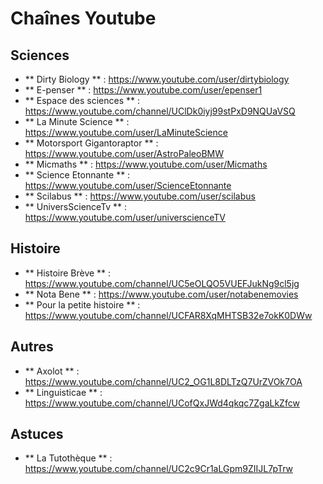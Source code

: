 # Chaînes Youtube

## Sciences
* ** Dirty Biology ** : https://www.youtube.com/user/dirtybiology
* ** E-penser ** : https://www.youtube.com/user/epenser1
* ** Espace des sciences ** : https://www.youtube.com/channel/UClDk0iyj99stPxD9NQUaVSQ
* ** La Minute Science ** : https://www.youtube.com/user/LaMinuteScience
* ** Motorsport Gigantoraptor ** : https://www.youtube.com/user/AstroPaleoBMW
* ** Micmaths ** : https://www.youtube.com/user/Micmaths
* ** Science Etonnante ** : https://www.youtube.com/user/ScienceEtonnante
* ** Scilabus ** : https://www.youtube.com/user/scilabus
* ** UniversScienceTv ** : https://www.youtube.com/user/universcienceTV

## Histoire
* ** Histoire Brève ** : https://www.youtube.com/channel/UC5eOLQO5VUEFJukNg9cl5jg
* ** Nota Bene ** : https://www.youtube.com/user/notabenemovies
* ** Pour la petite histoire ** : https://www.youtube.com/channel/UCFAR8XqMHTSB32e7okK0DWw

## Autres
* ** Axolot ** : https://www.youtube.com/channel/UC2_OG1L8DLTzQ7UrZVOk7OA
* ** Linguisticae ** : https://www.youtube.com/channel/UCofQxJWd4qkqc7ZgaLkZfcw

## Astuces
* ** La Tutothèque ** : https://www.youtube.com/channel/UC2c9Cr1aLGpm9ZIIJL7pTrw
